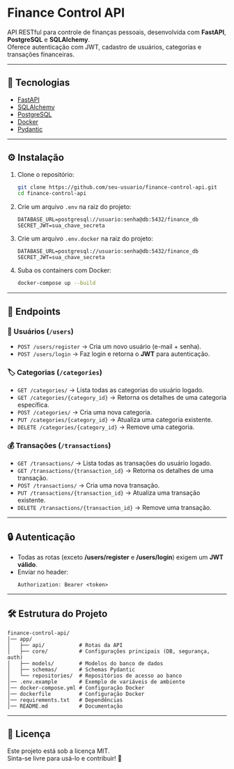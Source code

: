# Finance Control API

API RESTful para controle de finanças pessoais, desenvolvida com **FastAPI**, **PostgreSQL** e **SQLAlchemy**.  
Oferece autenticação com JWT, cadastro de usuários, categorias e transações financeiras.

---

## 🚀 Tecnologias
- [FastAPI](https://fastapi.tiangolo.com/)
- [SQLAlchemy](https://www.sqlalchemy.org/)
- [PostgreSQL](https://www.postgresql.org/)
- [Docker](https://www.docker.com/)
- [Pydantic](https://docs.pydantic.dev/)

---

## ⚙️ Instalação

1. Clone o repositório:
   ```bash
   git clone https://github.com/seu-usuario/finance-control-api.git
   cd finance-control-api
   ```

2. Crie um arquivo `.env` na raiz do projeto:
   ```env
   DATABASE_URL=postgresql://usuario:senha@db:5432/finance_db
   SECRET_JWT=sua_chave_secreta
   ```
3. Crie um arquivo `.env.docker` na raiz do projeto:
   ```env
   DATABASE_URL=postgresql://usuario:senha@db:5432/finance_db
   SECRET_JWT=sua_chave_secreta
   ```
4. Suba os containers com Docker:
   ```bash
   docker-compose up --build
   ```

---

## 📌 Endpoints

### 🔑 Usuários (`/users`)
- `POST /users/register` → Cria um novo usuário (e-mail + senha).  
- `POST /users/login` → Faz login e retorna o **JWT** para autenticação.

### 🏷️ Categorias (`/categories`)
- `GET /categories/` → Lista todas as categorias do usuário logado.  
- `GET /categories/{category_id}` → Retorna os detalhes de uma categoria específica.  
- `POST /categories/` → Cria uma nova categoria.  
- `PUT /categories/{category_id}` → Atualiza uma categoria existente.  
- `DELETE /categories/{category_id}` → Remove uma categoria.

### 💰 Transações (`/transactions`)
- `GET /transactions/` → Lista todas as transações do usuário logado.  
- `GET /transactions/{transaction_id}` → Retorna os detalhes de uma transação.  
- `POST /transactions/` → Cria uma nova transação.  
- `PUT /transactions/{transaction_id}` → Atualiza uma transação existente.  
- `DELETE /transactions/{transaction_id}` → Remove uma transação.

---

## 🔒 Autenticação
- Todas as rotas (exceto **/users/register** e **/users/login**) exigem um **JWT válido**.  
- Enviar no header:
  ```http
  Authorization: Bearer <token>
  ```

---

## 🛠️ Estrutura do Projeto
```
finance-control-api/
│── app/
│   ├── api/           # Rotas da API
│   ├── core/          # Configurações principais (DB, segurança, auth)
│   ├── models/        # Modelos do banco de dados
│   ├── schemas/       # Schemas Pydantic
│   └── repositories/  # Repositórios de acesso ao banco
│── .env.example       # Exemplo de variáveis de ambiente
│── docker-compose.yml # Configuração Docker
│── dockerfile         # Configuração Docker
│── requirements.txt   # Dependências
│── README.md          # Documentação
```

---

## 📄 Licença
Este projeto está sob a licença MIT.  
Sinta-se livre para usá-lo e contribuir! 🚀
